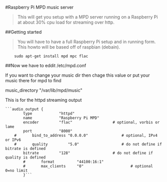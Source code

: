 #Raspberry Pi MPD music server
>This will get you setup with a MPD server running on a Raspberry Pi at about 30% cpu load for streaming over http.

##Getting started
>You will have to have a full Raspberry Pi setup and in running form. This howto will be based off of raspbian (debain).
        
        sudo apt-get install mpd mpc flac
        
##Now we have to eddit /etc/mpd.conf

If you want to change your music dir then chage this value or put your music there for mpd to find

music_directory		"/var/lib/mpd/music"




This is for the httpd streaming output

    ```audio_output {
            type            "httpd"
            name            "Raspberry Pi MPD"
            encoder         "flac"                  # optional, vorbis or lame
            port            "8000"
        #       bind_to_address "0.0.0.0"               # optional, IPv4 or IPv6
        #       quality         "5.0"                   # do not define if bitrate is defined
            bitrate         "128"                   # do not define if quality is defined
            #       format          "44100:16:1"
            #       max_clients     "0"                     # optional 0=no limit
            }```